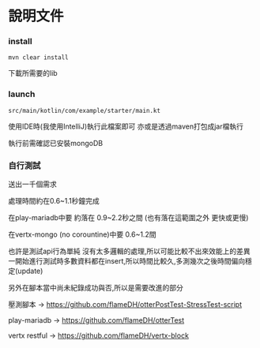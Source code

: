 # 說明文件

### install

    mvn clear install

下載所需要的lib

### launch

    src/main/kotlin/com/example/starter/main.kt

使用IDE時(我使用IntelliJ)執行此檔案即可
亦或是透過maven打包成jar檔執行

執行前需確認已安裝mongoDB

### 自行測試

送出一千個需求

處理時間約在0.6~1.1秒鐘完成

在play-mariadb中要 約落在 0.9~2.2秒之間 (也有落在這範圍之外 更快或更慢)

在vertx-mongo (no corountine)中要 0.6~1.2間

也許是測試api行為單純 沒有太多邏輯的處理,所以可能比較不出來效能上的差異
一開始進行測試時多數資料都在insert,所以時間比較久,多測幾次之後時間偏向穩定(update)

另外在腳本當中尚未紀錄成功與否,所以是需要改進的部分

壓測腳本 -> https://github.com/flameDH/otterPostTest-StressTest-script

play-mariadb -> https://github.com/flameDH/otterTest

vertx restful -> https://github.com/flameDH/vertx-block
